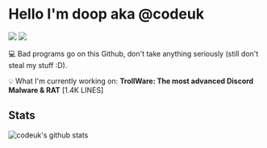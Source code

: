# **Hello I'm doop aka @codeuk**

[![](https://img.shields.io/badge/-@codeuk-%23181717?style=flat-square&logo=github)](https://github.com/codeuk)
[![](https://img.shields.io/badge/Website-doop.fun-black)](https://doop.fun)

:computer: Bad programs go on this Github, don't take anything seriously (still don't steal my stuff :D).

💡 What I'm currently working on: **TrollWare: The most advanced Discord Malware & RAT** [1.4K LINES]

## Stats

![codeuk's github stats](https://github-readme-stats.vercel.app/api?username=codeuk&show_icons=true&theme=dracula)

